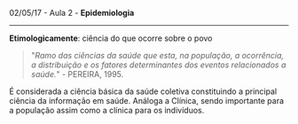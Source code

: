 02/05/17 - Aula 2 - **Epidemiologia**

---

**Etimologicamente**: ciência do que ocorre sobre o povo

> "_Ramo das ciências da saúde que esta, na população, a ocorrência, a distribuição e os fatores determinantes dos eventos relacionados a saúde._" - PEREIRA, 1995.

É considerada a ciência básica da saúde coletiva constituindo a principal ciência da informação em saúde. Análoga a Clínica, sendo importante para a população assim como a clínica para os indivíduos.





